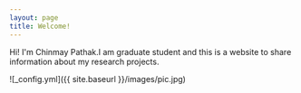 ```yaml
---
layout: page
title: Welcome!
---
```


Hi! I'm Chinmay Pathak.I am graduate student and this is a website to share information about my research projects.

![_config.yml]({{ site.baseurl }}/images/pic.jpg)





 

